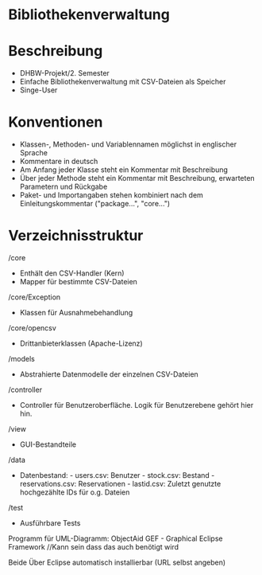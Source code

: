 Bibliothekenverwaltung
======================



Beschreibung
============

-	DHBW-Projekt/2. Semester
-	Einfache Bibliothekenverwaltung mit CSV-Dateien als Speicher
-	Singe-User


Konventionen
============

-	Klassen-, Methoden- und Variablennamen möglichst in englischer Sprache
-	Kommentare in deutsch
-	Am Anfang jeder Klasse steht ein Kommentar mit Beschreibung
-	Über jeder Methode steht ein Kommentar mit Beschreibung, erwarteten Parametern und Rückgabe
-	Paket- und Importangaben stehen kombiniert nach dem Einleitungskommentar ("package...", "core...")



Verzeichnisstruktur
===================

/core
-	Enthält den CSV-Handler (Kern)
-	Mapper für bestimmte CSV-Dateien

/core/Exception
-	Klassen für Ausnahmebehandlung

/core/opencsv
-	Drittanbieterklassen (Apache-Lizenz)

/models
-	Abstrahierte Datenmodelle der einzelnen CSV-Dateien

/controller
-	Controller für Benutzeroberfläche. Logik für Benutzerebene gehört hier hin.

/view
-	GUI-Bestandteile

/data
-	Datenbestand:
		-	users.csv: Benutzer
		-	stock.csv: Bestand
		-	reservations.csv: Reservationen
		-	lastid.csv: Zuletzt genutzte hochgezählte IDs für o.g. Dateien
		
/test
-	Ausführbare Tests

Programm für UML-Diagramm:
ObjectAid
GEF - Graphical Eclipse Framework //Kann sein dass das auch benötigt wird

Beide Über Eclipse automatisch installierbar (URL selbst angeben)
